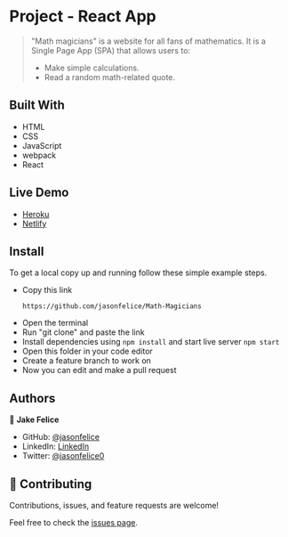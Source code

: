 # Project - React App
> "Math magicians" is a website for all fans of mathematics. It is a Single Page App (SPA) that allows users to:
> - Make simple calculations.
> - Read a random math-related quote.
## Built With

- HTML
- CSS
- JavaScript
- webpack
- React

## Live Demo
- [Heroku](https://infinite-ocean-67742.herokuapp.com/)
- [Netlify](https://luxury-salmiakki-c12cfc.netlify.app/)

## Install

To get a local copy up and running follow these simple example steps.
- Copy this link
  ```
  https://github.com/jasonfelice/Math-Magicians
- Open the terminal
- Run "git clone" and paste the link
- Install dependencies using `npm install` and start live server `npm start`
- Open this folder in your code editor
- Create a feature branch to work on
- Now you can edit and make a pull request

## Authors

👤 **Jake Felice**

- GitHub: [@jasonfelice](https://github.com/jasonfelice)
- LinkedIn: [LinkedIn](https://www.linkedin.com/in/jake-felice/)
- Twitter: [@jasonfelice0](https://twitter.com/jasonfelice0)

## 🤝 Contributing

Contributions, issues, and feature requests are welcome!

Feel free to check the [issues page](../../issues/).
